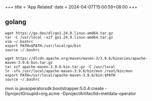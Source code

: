+++
title = 'App Related'
date = 2024-04-07T15:00:59+08:00
+++


## golang
```shell
wget https://go.dev/dl/go1.24.0.linux-amd64.tar.gz
tar -C /usr/local -xzf go1.24.0.linux-amd64.tar.gz
vim ~/.bashrc
export PATH=$PATH:/usr/local/go/bin
source ~/.bashrc
```

```shell
wget https://dlcdn.apache.org/maven/maven-3/3.9.6/binaries/apache-maven-3.9.6-bin.tar.gz
tar xzf apache-maven-3.9.6-bin.tar.gz -C /usr/local
ln -sfn /usr/local/apache-maven-3.9.6/bin/mvn /root/bin/mvn  
export PATH=/usr/local/apache-maven-3.9.6/bin:$PATH
source ~/.bashrc
```

mvn io.javaoperatorsdk:bootstrapper:5.0.4:create -DprojectGroupId=org.acme -DprojectArtifactId=metdata-operator
